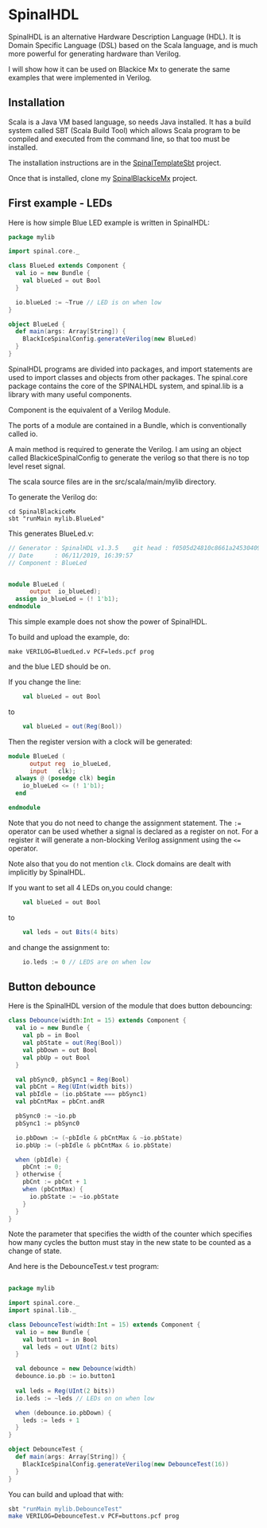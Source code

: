 # SpinalHDL

SpinalHDL is an alternative Hardware Description Language (HDL). It is Domain Specific Language (DSL) based on the Scala language, and is much more powerful for generating hardware than Verilog.

I will show how it can be used on Blackice Mx to generate the same examples that were implemented in Verilog.

## Installation

Scala is a Java VM based language, so needs Java installed. It has a build system called SBT (Scala Build Tool) which allows Scala program to be compiled and executed from the command line, so that too must be installed.

The installation instructions are in the [SpinalTemplateSbt](https://github.com/SpinalHDL/SpinalTemplateSbt) project.

Once that is installed, clone my [SpinalBlackiceMx](https://github.com/lawrie/SpinalBlackiceMx) project.

## First example - LEDs

Here is how simple Blue LED example is written in SpinalHDL:

```scala
package mylib

import spinal.core._

class BlueLed extends Component {
  val io = new Bundle {
    val blueLed = out Bool
  }

  io.blueLed := ~True // LED is on when low
}

object BlueLed {
  def main(args: Array[String]) {
    BlackIceSpinalConfig.generateVerilog(new BlueLed)
  }
}
```

SpinalHDL programs are divided into packages, and import statements are used to import classes and objects from other packages. The spinal.core package contains the core of the SPINALHDL system, and spinal.lib is a library with many useful components.

Component is the equivalent of a Verilog Module.

The ports of a module are contained in a Bundle, which is conventionally called io.

A main method is required to generate the Verilog. I am using an object called BlackiceSpinalConfig to generate the verilog so that there is no top level reset signal.

The scala source files are in the src/scala/main/mylib directory. 

To generate the Verilog do:

```
cd SpinalBlackiceMx
sbt "runMain mylib.BlueLed"
```

This generates BlueLed.v:

```verilog
// Generator : SpinalHDL v1.3.5    git head : f0505d24810c8661a24530409359554b7cfa271a
// Date      : 06/11/2019, 16:39:57
// Component : BlueLed


module BlueLed (
      output  io_blueLed);
  assign io_blueLed = (! 1'b1);
endmodule
```

This simple example does not show the power of SpinalHDL.

To build and upload the example, do:

```
make VERILOG=BluedLed.v PCF=leds.pcf prog
```

and the blue LED should be on.

If you change the line:

```scala
    val blueLed = out Bool
```

to

```scala
    val blueLed = out(Reg(Bool))
```

Then the register version with a clock will be generated:

```verilog
module BlueLed (
      output reg  io_blueLed,
      input   clk);
  always @ (posedge clk) begin
    io_blueLed <= (! 1'b1);
  end

endmodule
```

Note that you do not need to change the assignment statement. The `:=` operator can be used whether a signal is declared as a register on not. For a register it will generate a non-blocking Verilog assignment using the `<=` operator.

Note also that you do not mention `clk`. Clock domains are dealt with implicitly by SpinalHDL.

If you want to set all 4 LEDs on,you could change:

```scala
    val blueLed = out Bool
```

to

```scala
    val leds = out Bits(4 bits)
```

and change the assignment to:

```scala 
    io.leds := 0 // LEDS are on when low
```

## Button debounce

Here is the SpinalHDL version of the module that does button debouncing:

```scala
class Debounce(width:Int = 15) extends Component {
  val io = new Bundle {
    val pb = in Bool
    val pbState = out(Reg(Bool))
    val pbDown = out Bool
    val pbUp = out Bool
  }

  val pbSync0, pbSync1 = Reg(Bool)
  val pbCnt = Reg(UInt(width bits))
  val pbIdle = (io.pbState === pbSync1)
  val pbCntMax = pbCnt.andR

  pbSync0 := ~io.pb
  pbSync1 := pbSync0

  io.pbDown := (~pbIdle & pbCntMax & ~io.pbState)
  io.pbUp := (~pbIdle & pbCntMax & io.pbState)

  when (pbIdle) {
    pbCnt := 0;
  } otherwise {
    pbCnt := pbCnt + 1
    when (pbCntMax) {
      io.pbState := ~io.pbState
    }
  }
}
```

Note the parameter that specifies the width of the counter which specifies how many cycles the button must stay in the new state to be counted as a change of state.

And here is the DebounceTest.v test program:

```scala
  
package mylib

import spinal.core._
import spinal.lib._

class DebounceTest(width:Int = 15) extends Component {
  val io = new Bundle {
    val button1 = in Bool
    val leds = out UInt(2 bits)
  }

  val debounce = new Debounce(width)
  debounce.io.pb := io.button1
  
  val leds = Reg(UInt(2 bits))
  io.leds := ~leds // LEDs on on when low

  when (debounce.io.pbDown) {
    leds := leds + 1
  }
}

object DebounceTest {
  def main(args: Array[String]) {
    BlackIceSpinalConfig.generateVerilog(new DebounceTest(16))
  }
}
```

You can build and upload that with:

```sh
sbt "runMain mylib.DebounceTest"
make VERILOG=DebounceTest.v PCF=buttons.pcf prog
```



